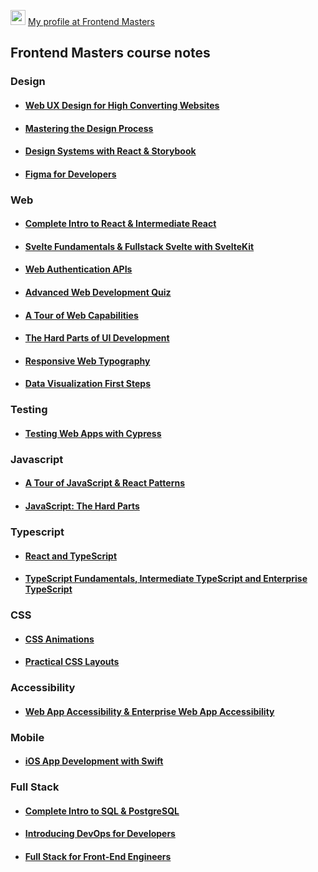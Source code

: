 <img src="https://frontendmasters.com/static-assets/core/m-transparent.webp" width="24"/> [My profile at Frontend Masters](https://frontendmasters.com/u/villivald/)

## Frontend Masters course notes

### Design
- #### [Web UX Design for High Converting Websites](https://github.com/villivald/frontendmasters/tree/main/Web_UX_Design)
- #### [Mastering the Design Process](https://github.com/villivald/frontendmasters/tree/main/Design_Process)
- #### [Design Systems with React & Storybook](https://github.com/villivald/frontendmasters/tree/main/DesignSystems_Storybook)
- #### [Figma for Developers](https://github.com/villivald/frontendmasters/tree/main/Figma)
### Web
- #### [Complete Intro to React & Intermediate React](https://github.com/villivald/frontendmasters/tree/main/React)
- #### [Svelte Fundamentals & Fullstack Svelte with SvelteKit](https://github.com/villivald/frontendmasters/tree/main/Svelte)
- #### [Web Authentication APIs](https://github.com/villivald/frontendmasters/tree/main/Web_Authentication)
- #### [Advanced Web Development Quiz](https://github.com/villivald/frontendmasters/tree/main/WebDev_Quiz)
- #### [A Tour of Web Capabilities](https://github.com/villivald/frontendmasters/tree/main/Web_APIs)
- #### [The Hard Parts of UI Development](https://github.com/villivald/frontendmasters/tree/main/UI_The_Hard_Parts)
- #### [Responsive Web Typography](https://github.com/villivald/frontendmasters/tree/main/Typography)
- #### [Data Visualization First Steps](https://github.com/villivald/frontendmasters/tree/main/Data_Visualization)
### Testing
- #### [Testing Web Apps with Cypress](https://github.com/villivald/frontendmasters/tree/main/Testing_With_Cypress)
### Javascript
- #### [A Tour of JavaScript & React Patterns](https://github.com/villivald/frontendmasters/tree/main/JavaScript_%26_React_Patterns)
- #### [JavaScript: The Hard Parts](https://github.com/villivald/frontendmasters/tree/main/JS_The_Hard_Parts)
### Typescript
- #### [React and TypeScript](https://github.com/villivald/frontendmasters/tree/main/React_With_TypeScript)
- #### [TypeScript Fundamentals, Intermediate TypeScript and Enterprise TypeScript](https://github.com/villivald/frontendmasters/tree/main/Typescript)
### CSS
- #### [CSS Animations](https://github.com/villivald/frontendmasters/tree/main/CSS_Animations)
- #### [Practical CSS Layouts](https://github.com/villivald/frontendmasters/tree/main/CSS_Layouts)
### Accessibility
- #### [Web App Accessibility & Enterprise Web App Accessibility](https://github.com/villivald/frontendmasters/tree/main/Accessibility)
### Mobile
- #### [iOS App Development with Swift](https://github.com/villivald/frontendmasters/tree/main/Swift)
### Full Stack
- #### [Complete Intro to SQL & PostgreSQL](https://github.com/villivald/frontendmasters/tree/main/SQL_PostgreSQL)
- #### [Introducing DevOps for Developers](https://github.com/villivald/frontendmasters/tree/main/DevOps)
- #### [Full Stack for Front-End Engineers](https://github.com/villivald/frontendmasters/tree/main/Full_Stack)
